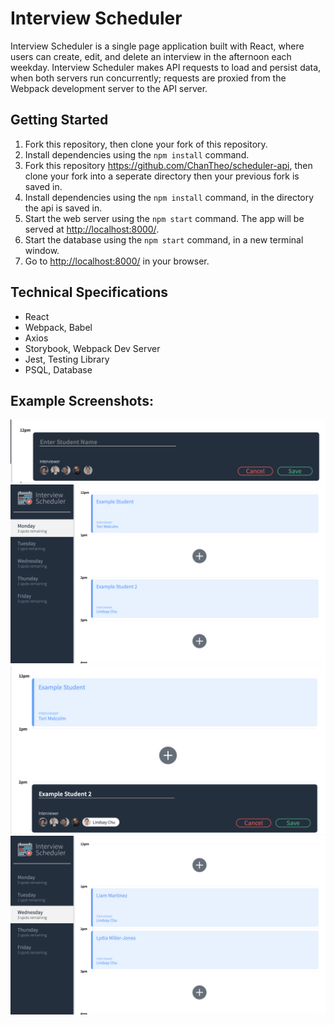 # Interview Scheduler

Interview Scheduler is a single page application built with React, where users can create, edit, and delete an interview in the afternoon each weekday. Interview Scheduler makes API requests to load and persist data, when both servers run concurrently; requests are proxied from the Webpack development server to the API server.



## Getting Started

1. Fork this repository, then clone your fork of this repository.
2. Install dependencies using the `npm install` command.
3. Fork this repository https://github.com/ChanTheo/scheduler-api, then clone your fork into a seperate directory then your previous fork is saved in.
4. Install dependencies using the `npm install` command, in the directory the api is saved in.
5. Start the web server using the `npm start` command. The app will be served at <http://localhost:8000/>.
6. Start the database using the `npm start` command, in a new terminal window. 
7. Go to <http://localhost:8000/> in your browser.

## Technical Specifications
- React
- Webpack, Babel
- Axios
- Storybook, Webpack Dev Server 
- Jest, Testing Library
- PSQL, Database


## Example Screenshots:
!["Create an Appointment Form"](https://github.com/ChanTheo/scheduler/blob/master/docs/Empty_form.png?raw=true)
!["Monday Schedule"](https://github.com/ChanTheo/scheduler/blob/master/docs/Example_appointments.png?raw=true)
!["Apppointment Form filled in with student name"](https://github.com/ChanTheo/scheduler/blob/master/docs/appointment_form.png?raw=true)
!["Wednesday Schedule"](https://github.com/ChanTheo/scheduler/blob/master/docs/wednesday_example.png?raw=true)




